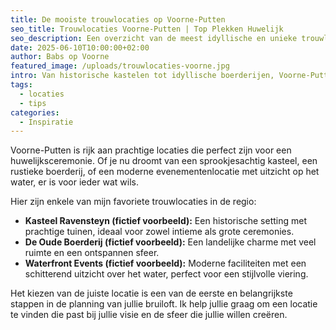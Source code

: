 ```yaml
---
title: De mooiste trouwlocaties op Voorne-Putten
seo_title: Trouwlocaties Voorne-Putten | Top Plekken Huwelijk
seo_description: Een overzicht van de meest idyllische en unieke trouwlocaties op Voorne-Putten voor jullie droomhuwelijk.
date: 2025-06-10T10:00:00+02:00
author: Babs op Voorne
featured_image: /uploads/trouwlocaties-voorne.jpg
intro: Van historische kastelen tot idyllische boerderijen, Voorne-Putten heeft het allemaal. Een overzicht van de top locaties...
tags:
  - locaties
  - tips
categories:
  - Inspiratie
---
```

Voorne-Putten is rijk aan prachtige locaties die perfect zijn voor een huwelijksceremonie. Of je nu droomt van een sprookjesachtig kasteel, een rustieke boerderij, of een moderne evenementenlocatie met uitzicht op het water, er is voor ieder wat wils.

Hier zijn enkele van mijn favoriete trouwlocaties in de regio:
* **Kasteel Ravensteyn (fictief voorbeeld):** Een historische setting met prachtige tuinen, ideaal voor zowel intieme als grote ceremonies.
* **De Oude Boerderij (fictief voorbeeld):** Een landelijke charme met veel ruimte en een ontspannen sfeer.
* **Waterfront Events (fictief voorbeeld):** Moderne faciliteiten met een schitterend uitzicht over het water, perfect voor een stijlvolle viering.

Het kiezen van de juiste locatie is een van de eerste en belangrijkste stappen in de planning van jullie bruiloft. Ik help jullie graag om een locatie te vinden die past bij jullie visie en de sfeer die jullie willen creëren.